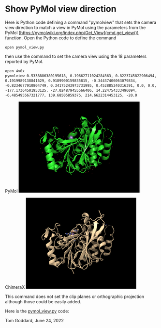# Show PyMol view direction

Here is Python code defining a command "pymolview" that sets the camera view direction to match a view in PyMol using the parameters from the PyMol [https://pymolwiki.org/index.php/Get_View](cmd.get_view()) function. Open the Python code to define the command

    open pymol_view.py

then use the command to set the camera view using the 18 parameters reported by PyMol.

    open 4v0x
    pymolview 0.5338886380195618, 0.19662711024284363, 0.8223745822906494, 0.1919989138841629, 0.9189900159835815, -0.34437406063079834, -0.8234677910804749, 0.34175243973731995, 0.452885240316391, 0.0, 0.0, -177.17364501953125, -27.024879455566406, 14.224754333496094, -6.485495567321777, 139.68505859375, 214.6622314453125, -20.0

PyMol
<img src="pymol_view.png" height="300">

ChimeraX
<img src="chimerax_view.png" height="300">

This command does not set the clip planes or orthographic projection although those could be easily added.

Here is the [pymol_view.py](pymol_view.py) code:

Tom Goddard, June 24, 2022

